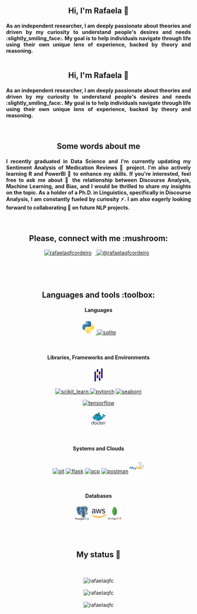 <!DOCTYPE html>
<html>
<head>
  <link rel="stylesheet" type="text/css" href="styles.css">
</head>
<body>
  <h2 align="center">Hi, I'm Rafaela 👋 </h2>
<h4 align="justify">As an independent researcher, I am deeply passionate about theories and driven by my curiosity to understand people's desires and needs :slightly_smiling_face:. My goal is to help individuals navigate through life using their own unique lens of experience, backed by theory and reasoning.
</body>
</html>

<br>
<br>
<h2 align="center">Hi, I'm Rafaela 👋 </h2>
<h4 align="justify">As an independent researcher, I am deeply passionate about theories and driven by my curiosity to understand people's desires and needs :slightly_smiling_face:. My goal is to help individuals navigate through life using their own unique lens of experience, backed by theory and reasoning.

<link rel="stylesheet" type="text/css" href="styles.css">

<br>
<br>
<br>
<h2 align="center">Some words about me</h2>
<h4 align="justify">I recently graduated in Data Science and I'm currently updating my Sentiment Analysis of Medication Reviews 🔭 project. I'm also actively learning R and PowerBI 🌱 to enhance my skills. If you're interested, feel free to ask me about 💬 the relationship between Discourse Analysis, Machine Learning, and Bias, and I would be thrilled to share my insights on the topic. As a holder of a Ph.D. in Linguistics, specifically in Discourse Analysis, I am constantly fueled by curiosity ⚡. I am also eagerly looking forward to collaborating 👯 on future NLP projects.

<br>
<br>
<br>
<h2 align="center">Please, connect with me :mushroom:</h2>
<p align="center">
  <a href="https://linkedin.com/in/rafaelaqfcordeiro" target="_blank">
    <img src="https://raw.githubusercontent.com/rahuldkjain/github-profile-readme-generator/master/src/images/icons/Social/linked-in-alt.svg" alt="rafaelaqfcordeiro" height="30" width="30" style="margin-right: 10px;"/>
  </a>
  <a href="https://medium.com/@rafaelaqfcordeiro" target="_blank">
    <img src="https://raw.githubusercontent.com/rahuldkjain/github-profile-readme-generator/master/src/images/icons/Social/medium.svg" alt="@rafaelaqfcordeiro" height="30" width="30" style="margin-right: 10px;"/>
  </a>  
</p>

<br>
<br>
<br>
<h2 align="center">Languages and tools :toolbox:</h2>
<h4 align="center">Languages</h4></p>
<p align="center">
<a href="https://www.python.org" target="_blank" rel="noreferrer"> <img src="https://raw.githubusercontent.com/devicons/devicon/master/icons/python/python-original.svg" alt="python" width="40" height="40"/> </a> 
<a href="https://www.sqlite.org/" target="_blank" rel="noreferrer"> <img src="https://www.vectorlogo.zone/logos/sqlite/sqlite-icon.svg" alt="sqlite" width="40" height="40"/></a></p>
<br>

<p><h4 align="center">Libraries, Frameworks and Environments</h4></p>
<p align="center"><a href="https://pandas.pydata.org/" target="_blank" rel="noreferrer"><img src="https://raw.githubusercontent.com/devicons/devicon/2ae2a900d2f041da66e950e4d48052658d850630/icons/pandas/pandas-original.svg" alt="pandas" width="40" height="40"/></a>
<p align="center"><a href="https://scikit-learn.org/" target="_blank" rel="noreferrer"><img src="https://upload.wikimedia.org/wikipedia/commons/0/05/Scikit_learn_logo_small.svg" alt="scikit_learn" width="40" height="40"/><a href="https://pytorch.org/" target="_blank" rel="noreferrer"> <img src="https://www.vectorlogo.zone/logos/pytorch/pytorch-icon.svg" alt="pytorch" width="40" height="40"/></a>
<a href="https://seaborn.pydata.org/" target="_blank" rel="noreferrer"> <img src="https://seaborn.pydata.org/_images/logo-mark-lightbg.svg" alt="seaborn" width="40" height="40"/></a>
<p align="center"><a href="https://www.tensorflow.org" target="_blank" rel="noreferrer"><img src="https://www.vectorlogo.zone/logos/tensorflow/tensorflow-icon.svg" alt="tensorflow" width="40" height="40"/></a>
<p align="center"><a href="https://www.docker.com/" target="_blank" rel="noreferrer"><img src="https://raw.githubusercontent.com/devicons/devicon/master/icons/docker/docker-original-wordmark.svg" alt="docker" width="40" height="40"/></a></p>
<br>

<p><h4 align="center">Systems and Clouds</h4></p>
<p align="center"><a href="https://git-scm.com/" target="_blank" rel="noreferrer"> <img src="https://www.vectorlogo.zone/logos/git-scm/git-scm-icon.svg" alt="git" width="40" height="40"/></a>
<a href="https://flask.palletsprojects.com/" target="_blank" rel="noreferrer"> <img src="https://www.vectorlogo.zone/logos/pocoo_flask/pocoo_flask-icon.svg" alt="flask" width="40" height="40"/></a>
<a href="https://cloud.google.com" target="_blank" rel="noreferrer"> <img src="https://www.vectorlogo.zone/logos/google_cloud/google_cloud-icon.svg" alt="gcp" width="40" height="40"/></a>
<a href="https://postman.com" target="_blank" rel="noreferrer"> <img src="https://www.vectorlogo.zone/logos/getpostman/getpostman-icon.svg" alt="postman" width="40" height="40"/></a>
<img src="https://raw.githubusercontent.com/devicons/devicon/master/icons/mysql/mysql-original-wordmark.svg" alt="mysql" width="40" height="40"/> </a></p> 
<br>

<p><h4 align="center">Databases</h4></p>
<p align="center"><a href="https://www.postgresql.org" target="_blank" rel="noreferrer"> <img src="https://raw.githubusercontent.com/devicons/devicon/master/icons/postgresql/postgresql-original-wordmark.svg" alt="postgresql" width="40" height="40"/></a>
<a href="https://aws.amazon.com" target="_blank" rel="noreferrer"> <img src="https://raw.githubusercontent.com/devicons/devicon/master/icons/amazonwebservices/amazonwebservices-original-wordmark.svg" alt="aws" width="40" height="40"/></a>
<a href="https://www.mongodb.com/" target="_blank" rel="noreferrer"> <img src="https://raw.githubusercontent.com/devicons/devicon/master/icons/mongodb/mongodb-original-wordmark.svg" alt="mongodb" width="40" height="40"/> </a> <a href="https://www.mysql.com/" target="_blank" rel="noreferrer"></a></p>
<br>

<br>
<h2 align="center" style="color: rainbow;">My status 🌈</h2>
<br>
<p align="center"><img align="center" src="https://github-readme-stats.vercel.app/api/top-langs?username=rafaelaqfc&show_icons=true&locale=en&layout=compact" alt="rafaelaqfc" /><br>
<p align="center"><img align="center" src="https://github-readme-stats.vercel.app/api?username=rafaelaqfc&show_icons=true&locale=en" alt="rafaelaqfc" /><br>
<p align="center"><img align="center" src="https://github-readme-streak-stats.herokuapp.com/?user=rafaelaqfc&" alt="rafaelaqfc" /></p>
<br>
